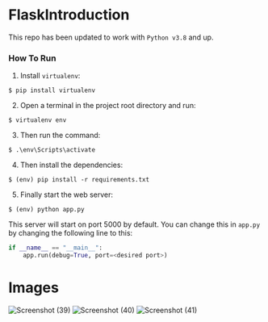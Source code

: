 # FlaskIntroduction

This repo has been updated to work with `Python v3.8` and up.

### How To Run
1. Install `virtualenv`:
```
$ pip install virtualenv
```

2. Open a terminal in the project root directory and run:
```
$ virtualenv env
```

3. Then run the command:
```
$ .\env\Scripts\activate
```

4. Then install the dependencies:
```
$ (env) pip install -r requirements.txt
```

5. Finally start the web server:
```
$ (env) python app.py
```

This server will start on port 5000 by default. You can change this in `app.py` by changing the following line to this:

```python
if __name__ == "__main__":
    app.run(debug=True, port=<desired port>)
```

# Images 
![Screenshot (39)](https://user-images.githubusercontent.com/77200703/153746696-29aba72b-bc8a-4f2b-8aa4-e93d4e15a0ba.png)
![Screenshot (40)](https://user-images.githubusercontent.com/77200703/153746698-0564b93d-8e81-4dc9-bfe1-3760b16cf093.png)
![Screenshot (41)](https://user-images.githubusercontent.com/77200703/153746702-6db4d2d2-0c7f-41bb-a976-edaedf7a649c.png)


